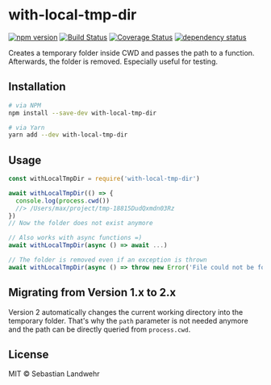 <!--@h1([pkg.name])-->
# with-local-tmp-dir
<!--/@-->

<!--@shields('npm', 'travis', 'coveralls', 'deps')-->
[![npm version](https://img.shields.io/npm/v/with-local-tmp-dir.svg)](https://www.npmjs.com/package/with-local-tmp-dir) [![Build Status](https://img.shields.io/travis/dword-design/with-local-tmp-dir/master.svg)](https://travis-ci.org/dword-design/with-local-tmp-dir) [![Coverage Status](https://img.shields.io/coveralls/dword-design/with-local-tmp-dir/master.svg)](https://coveralls.io/r/dword-design/with-local-tmp-dir?branch=master) [![dependency status](https://img.shields.io/david/dword-design/with-local-tmp-dir.svg)](https://david-dm.org/dword-design/with-local-tmp-dir)
<!--/@-->

<!--@pkg.description-->
Creates a temporary folder inside CWD and passes the path to a function. Afterwards, the folder is removed. Especially useful for testing.
<!--/@-->

## Installation

```sh
# via NPM
npm install --save-dev with-local-tmp-dir

# via Yarn
yarn add --dev with-local-tmp-dir
```

## Usage

```js
const withLocalTmpDir = require('with-local-tmp-dir')

await withLocalTmpDir(() => {
  console.log(process.cwd())
  //> /Users/max/project/tmp-18815DudQxmdn03Rz
})
// Now the folder does not exist anymore

// Also works with async functions =)
await withLocalTmpDir(async () => await ...)

// The folder is removed even if an exception is thrown
await withLocalTmpDir(async () => throw new Error('File could not be found'))
```

## Migrating from Version 1.x to 2.x

Version 2 automatically changes the current working directory into the temporary folder. That's why the `path` parameter is not needed anymore and the path can be directly queried from `process.cwd`.

<!--@license()-->
## License

MIT © Sebastian Landwehr
<!--/@-->
